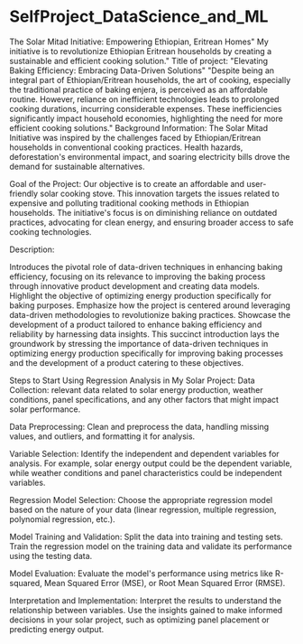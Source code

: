 # SelfProject_DataScience_and_ML
The Solar Mitad Initiative: Empowering Ethiopian, Eritrean Homes" My initiative is to revolutionize Ethiopian Eritrean households by creating a sustainable and efficient cooking solution."
Title of project:
"Elevating Baking Efficiency: Embracing Data-Driven Solutions"
"Despite being an integral part of Ethiopian/Eritrean households, the art of cooking, especially the traditional practice of baking enjera, is perceived as an affordable routine. However, reliance on inefficient technologies leads to prolonged cooking durations, incurring considerable expenses. These inefficiencies significantly impact household economies, highlighting the need for more efficient cooking solutions."
Background Information:
The Solar Mitad Initiative was inspired by the challenges faced by Ethiopian/Eritrean households in conventional cooking practices. Health hazards, deforestation's environmental impact, and soaring electricity bills drove the demand for sustainable alternatives.

Goal of the Project:
Our objective is to create an affordable and user-friendly solar cooking stove. This innovation targets the issues related to expensive and polluting traditional cooking methods in Ethiopian households. The initiative's focus is on diminishing reliance on outdated practices, advocating for clean energy, and ensuring broader access to safe cooking technologies.

Description:

Introduces the pivotal role of data-driven techniques in enhancing baking efficiency, focusing on its relevance to improving the baking process through innovative product development and creating data models.
Highlight the objective of optimizing energy production specifically for baking purposes.
Emphasize how the project is centered around leveraging data-driven methodologies to revolutionize baking practices.
Showcase the development of a product tailored to enhance baking efficiency and reliability by harnessing data insights.
This succinct introduction lays the groundwork by stressing the importance of data-driven techniques in optimizing energy production specifically for improving baking processes and the development 
of a product catering to these objectives.


Steps to Start Using Regression Analysis in My Solar Project:
Data Collection: relevant data related to solar energy production, weather conditions, panel specifications, and any other factors that might impact solar performance.

Data Preprocessing: Clean and preprocess the data, handling missing values, and outliers, and formatting it for analysis.

Variable Selection: Identify the independent and dependent variables for analysis. For example, solar energy output could be the dependent variable, while weather conditions and panel characteristics could be independent variables.

Regression Model Selection: Choose the appropriate regression model based on the nature of your data (linear regression, multiple regression, polynomial regression, etc.).

Model Training and Validation: Split the data into training and testing sets. Train the regression model on the training data and validate its performance using the testing data.

Model Evaluation: Evaluate the model's performance using metrics like R-squared, Mean Squared Error (MSE), or Root Mean Squared Error (RMSE).

Interpretation and Implementation: Interpret the results to understand the relationship between variables. Use the insights gained to make informed decisions in your solar project, such as optimizing panel placement or predicting energy output.




